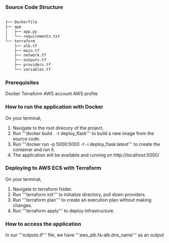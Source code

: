 ### Source Code Structure

```bash

├── Dockerfile
├── app
│   ├── app.py
│   └── requirements.txt           
└── terraform                       
    ├── alb.tf 
    ├── main.tf
    ├── network.tf 
    ├── outputs.tf
    ├── providers.tf  
    └── variables.tf         
```

### Prerequisites
Docker
Terraform
AWS account
AWS profile

### How to run the application with Docker
On your terminal, 
1. Navigate to the root direcory of the project.
2. Run '''docker build . -t deploy_flask''' to build a new image from the source code.
3. Run '''docker run -p 5000:5000 -t -i deploy_flask:latest''' to create the container and run it.
4. The application will be available and running on http://localhost:5000/

### Deploying to AWS ECS with Terraform
On your terminal, 
1. Navigate to terraform folder.
2. Run '''terraform init''' to initialize directory, pull down providers.
3. Run '''terraform plan''' to create an execution plan without making changes.
4. Run '''terraform apply''' to deploy infrastructure.

### How to access the application
In our '''outputs.tf''' file, we have '''aws_alb.fa-alb.dns_name''' as an output